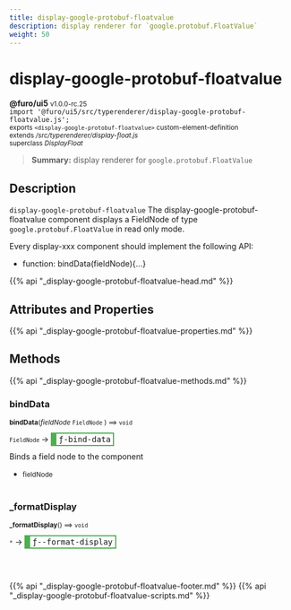```yaml
---
title: display-google-protobuf-floatvalue
description: display renderer for `google.protobuf.FloatValue`
weight: 50
---
```


# display-google-protobuf-floatvalue
**@furo/ui5** <small>v1.0.0-rc.25</small>
<br>`import '@furo/ui5/src/typerenderer/display-google-protobuf-floatvalue.js';`<small>
<br>exports `<display-google-protobuf-floatvalue>` custom-element-definition
<br>extends */src/typerenderer/display-float.js*
<br>superclass *DisplayFloat*</small>

> **Summary:** display renderer for `google.protobuf.FloatValue`

## Description

`display-google-protobuf-floatvalue`
The display-google-protobuf-floatvalue component displays a FieldNode of type `google.protobuf.FloatValue` in read only mode.

Every display-xxx component should implement the following API:
- function: bindData(fieldNode){...}

{{% api "_display-google-protobuf-floatvalue-head.md" %}}

## Attributes and Properties
{{% api "_display-google-protobuf-floatvalue-properties.md" %}}






## Methods
{{% api "_display-google-protobuf-floatvalue-methods.md" %}}


### **bindData**
<small>**bindData**(*fieldNode* `FieldNode` ) ⟹ `void`</small>

<small>`FieldNode` </small> →
<span  style="border-width:2px 2px 2px 10px; border-style: solid;border-color:  rgb(76, 175, 80);font-family:monospace; padding:2px 4px;">ƒ-bind-data</span>

Binds a field node to the component

- <small>fieldNode </small>
<br><br>

### **_formatDisplay**
<small>**_formatDisplay**() ⟹ `void`</small>

<small>`*`</small> →
<span  style="border-width:2px 2px 2px 10px; border-style: solid;border-color:  rgb(76, 175, 80);font-family:monospace; padding:2px 4px;">ƒ--format-display</span>



<br><br>





{{% api "_display-google-protobuf-floatvalue-footer.md" %}}
{{% api "_display-google-protobuf-floatvalue-scripts.md" %}}
